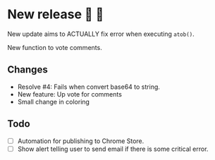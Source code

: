 # New release 🎉 🎉

New update aims to ACTUALLY fix error when executing `atob()`.

New function to vote comments.

## Changes

- Resolve #4: Fails when convert base64 to string.
- New feature: Up vote for comments
- Small change in coloring

## Todo

- [ ] Automation for publishing to Chrome Store.
- [ ] Show alert telling user to send email if there is some critical error.
